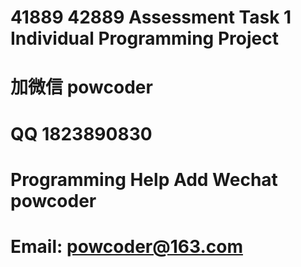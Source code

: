 # 41889 42889 Assessment Task 1 Individual Programming Project
# 加微信 powcoder

# QQ 1823890830

# Programming Help Add Wechat powcoder

# Email: powcoder@163.com

